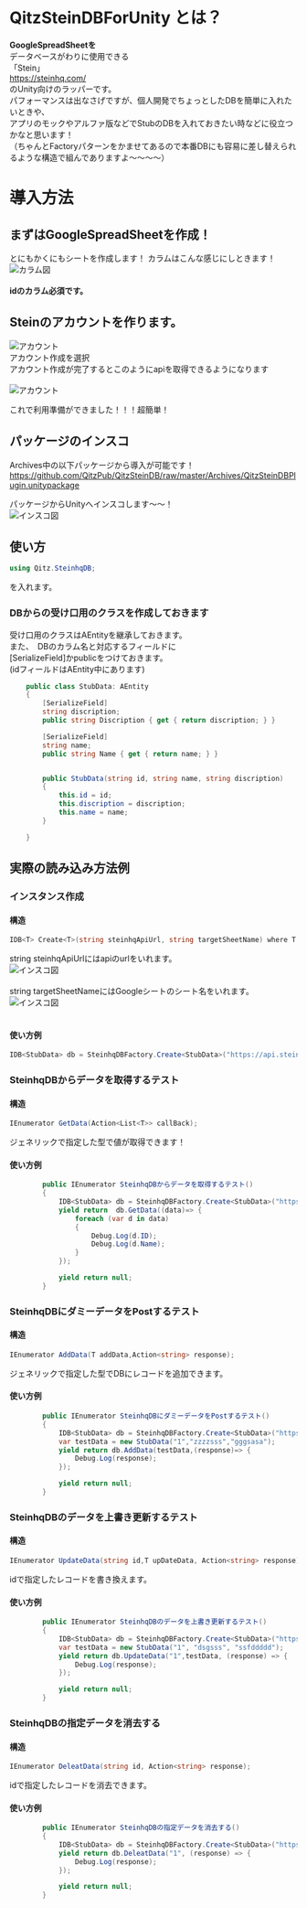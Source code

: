 # QitzSteinDBForUnity とは？

**GoogleSpreadSheetを**<br>
データベースがわりに使用できる<br>
「Stein」<br>
https://steinhq.com/
<br>のUnity向けのラッパーです。<br>
パフォーマンスは出なさげですが、個人開発でちょっとしたDBを簡単に入れたいときや、<br>
アプリのモックやアルファ版などでStubのDBを入れておきたい時などに役立つかなと思います！<br>
（ちゃんとFactoryパターンをかませてあるので本番DBにも容易に差し替えられるような構造で組んでありますよ〜〜〜〜）<br>

# 導入方法

## まずはGoogleSpreadSheetを作成！

とにもかくにもシートを作成します！
カラムはこんな感じにしときます！
![カラム図](https://i.gyazo.com/69a7bcb0cb98c605b296db81fa24b72e.png "カラム")<br>
<br>
**idのカラム必須です。**

## Steinのアカウントを作ります。

![アカウント](https://i.gyazo.com/e4d6a95b15cc31b1abb7d39616684b48.png "アカウント")<br>
アカウント作成を選択<br>
アカウント作成が完了するとこのようにapiを取得できるようになります<br>
<br>
![アカウント](https://i.gyazo.com/e714f41414e63fa55bbb0df893e99a5f.png "アカウント")<br>

これで利用準備ができました！！！超簡単！<br>

## パッケージのインスコ

Archives中の以下パッケージから導入が可能です！<br>
https://github.com/QitzPub/QitzSteinDB/raw/master/Archives/QitzSteinDBPlugin.unitypackage

パッケージからUnityへインスコします〜〜！<br>
![インスコ図](https://i.gyazo.com/33c9b746a8ee226278a1b6d4a43cffce.png "インスコ")<br>


##  使い方

```C#
using Qitz.SteinhqDB;
```
を入れます。

### DBからの受け口用のクラスを作成しておきます

受け口用のクラスはAEntityを継承しておきます。<br>
また、　DBのカラム名と対応するフィールドに<br>
[SerializeField]かpublicをつけておきます。<br>
(idフィールドはAEntity中にあります)

```C#
    public class StubData: AEntity
    {
        [SerializeField]
        string discription;
        public string Discription { get { return discription; } }

        [SerializeField]
        string name;
        public string Name { get { return name; } }


        public StubData(string id, string name, string discription)
        {
            this.id = id;
            this.discription = discription;
            this.name = name;
        }

    }
```

##  実際の読み込み方法例


### インスタンス作成

#### 構造
```C#
IDB<T> Create<T>(string steinhqApiUrl, string targetSheetName) where T : AEntity
```

string steinhqApiUrlにはapiのurlをいれます。<br>
![インスコ図](https://i.gyazo.com/58e004f245abf906250bf1bb52b28404.png "インスコ")<br>
<br>
string targetSheetNameにはGoogleシートのシート名をいれます。<br>
![インスコ図](https://i.gyazo.com/58e004f245abf906250bf1bb52b28404.png "インスコ")<br>
<br>

#### 使い方例
```C#
IDB<StubData> db = SteinhqDBFactory.Create<StubData>("https://api.steinhq.com/v1/storages/5d6093ecbb4eaf04c5eaa2b5", "test_data");
```

### SteinhqDBからデータを取得するテスト

#### 構造
```C#
IEnumerator GetData(Action<List<T>> callBack);
```
ジェネリックで指定した型で値が取得できます！

#### 使い方例
```C#
        public IEnumerator SteinhqDBからデータを取得するテスト()
        {
            IDB<StubData> db = SteinhqDBFactory.Create<StubData>("https://api.steinhq.com/v1/storages/5d6093ecbb4eaf04c5eaa2b5", "test_data");
            yield return  db.GetData((data)=> {
                foreach (var d in data)
                {
                    Debug.Log(d.ID);
                    Debug.Log(d.Name);
                }
            });

            yield return null;
        }
```

### SteinhqDBにダミーデータをPostするテスト

#### 構造
```C#
IEnumerator AddData(T addData,Action<string> response);
```
ジェネリックで指定した型でDBにレコードを追加できます。

#### 使い方例
```C#
        public IEnumerator SteinhqDBにダミーデータをPostするテスト()
        {
            IDB<StubData> db = SteinhqDBFactory.Create<StubData>("https://api.steinhq.com/v1/storages/5d6093ecbb4eaf04c5eaa2b5", "test_data");
            var testData = new StubData("1","zzzzsss","gggsasa");
            yield return db.AddData(testData,(response)=> {
                Debug.Log(response);
            });

            yield return null;
        }
```

### SteinhqDBのデータを上書き更新するテスト

#### 構造
```C#
IEnumerator UpdateData(string id,T upDateData, Action<string> response);
```
idで指定したレコードを書き換えます。

#### 使い方例
```C#
        public IEnumerator SteinhqDBのデータを上書き更新するテスト()
        {
            IDB<StubData> db = SteinhqDBFactory.Create<StubData>("https://api.steinhq.com/v1/storages/5d6093ecbb4eaf04c5eaa2b5", "test_data");
            var testData = new StubData("1", "dsgsss", "ssfddddd");
            yield return db.UpdateData("1",testData, (response) => {
                Debug.Log(response);
            });

            yield return null;
        }
```


### SteinhqDBの指定データを消去する

#### 構造
```C#
IEnumerator DeleatData(string id, Action<string> response);
```
idで指定したレコードを消去できます。


#### 使い方例
```C#
        public IEnumerator SteinhqDBの指定データを消去する()
        {
            IDB<StubData> db = SteinhqDBFactory.Create<StubData>("https://api.steinhq.com/v1/storages/5d6093ecbb4eaf04c5eaa2b5", "test_data");
            yield return db.DeleatData("1", (response) => {
                Debug.Log(response);
            });

            yield return null;
        }
```






